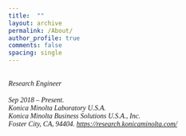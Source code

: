 ```yaml
---
title:  ""
layout: archive
permalink: /About/
author_profile: true
comments: false
spacing: single
---
```


*<br/><span style="font-family:Times New Roman; font-size:1 em;"> Research Engineer </span><br/>
<br/><span style="font-family:Times New Roman; font-size:1 em;"> Sep 2018 – Present.  
Konica Minolta Laboratory U.S.A.  
Konica Minolta Business Solutions U.S.A., Inc.  
Foster City, CA, 94404. 
https://research.konicaminolta.com/</span><br/>*




